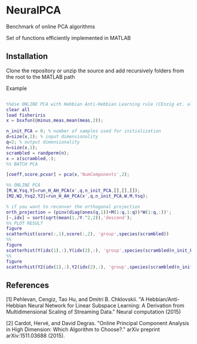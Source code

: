 # NeuralPCA
Benchmark of online PCA algorithms 

Set of functions efficiently implemented in MATLAB

## Installation

Clone the repository or unzip the source and add recursively folders from the root to the MATLAB path

Example

``` Matlab

%%Use ONLINE PCA with Hebbian Anti-Hebbian Learning rule (CEnzig et. al,2015 Neural Computation)
clear all
load fisheriris
x = bsxfun(@minus,meas,mean(meas,2));

n_init_PCA = 0; % number of samples used for initialization
d=size(x,2); % input dimensionality
q=2; % output dimensionality
n=size(x,1);
scrambled = randperm(n);
x = x(scrambled,:);
%% BATCH PCA

[coeff,score,pcvar] = pca(x,'NumComponents',2);

%% ONLINE PCA
[M,W,Ysq,Y]=run_H_AH_PCA(x',q,n_init_PCA,[],[],[]);
[M2,W2,Ysq2,Y2]=run_H_AH_PCA(x',q,n_init_PCA,W,M,Ysq);

% if you want to reconver the orthogonal projection
orth_projection = (pinv(diag(ones(q,1))+M(1:q,1:q))*W(1:q,:))';
[~,idx] = sort(sqrt(mean(1./Y.^2,2)),'descend');
%% PLOT RESULT
figure
scatterhist(score(:,1),score(:,2), 'group',species(scrambled))
%%
figure
scatterhist(Y(idx(1),:),Y(idx(2),:), 'group',species(scrambled(n_init_PCA+1:end)))
%%
figure
scatterhist(Y2(idx(1),:),Y2(idx(2),:), 'group',species(scrambled(n_init_PCA+1:end)))


```

## References

[1] Pehlevan, Cengiz, Tao Hu, and Dmitri B. Chklovskii. "A Hebbian/Anti-Hebbian Neural Network for Linear Subspace Learning: A Derivation from Multidimensional Scaling of Streaming Data." Neural computation (2015)

[2] Cardot, Hervé, and David Degras. "Online Principal Component Analysis in High Dimension: Which Algorithm to Choose?." arXiv preprint arXiv:1511.03688 (2015).
